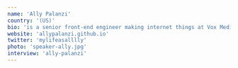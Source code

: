 ```yaml
---
name: 'Ally Palanzi'
country: '(US)'
bio: 'is a senior front-end engineer making internet things at Vox Media. Loves ice cream, Sass, community building, and sharing photos of her cat on the internet.'
website: 'allypalanzi.github.io'
twitter: 'mylifeasalllly'
photo: 'speaker-ally.jpg'
interview: 'ally-palanzi'
---
```

